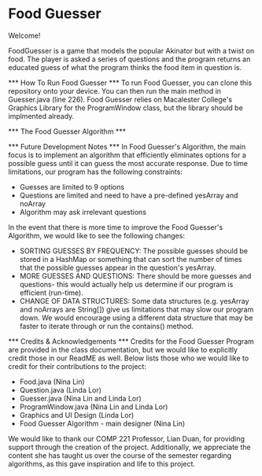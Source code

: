 # Food Guesser

Welcome!

FoodGuesser is a game that models the popular Akinator but with a twist on food. The player is asked a series of questions and the program returns an educated guess of what the program thinks the food item in question is.

*** How To Run Food Guesser ***
To run Food Guesser, you can clone this repository onto your device. You can then run the main method in Guesser.java (line 226). Food Guesser relies on Macalester College's Graphics Library for the ProgramWindow class, but the library should be implmented already. 

*** The Food Guesser Algorithm ***


*** Future Development Notes ***
In Food Guesser's Algorithm, the main focus is to implement an algorithm that efficiently eliminates options for a possible guess until it can guess the most accurate response. Due to time limitations, our program has the following constraints:
* Guesses are limited to 9 options 
* Questions are limited and need to have a pre-defined yesArray and noArray 
* Algorithm may ask irrelevant questions

In the event that there is more time to improve the Food Guesser's Algorithm, we would like to see the following changes: 
* SORTING GUESSES BY FREQUENCY: The possible guesses should be stored in a HashMap or something that can sort the number of times that the possible guesses appear in the question's yesArray. 
* MORE GUESSES AND QUESTIONS: There should be more guesses and questions- this would actually help us determine if our program is efficient (run-time).
* CHANGE OF DATA STRUCTURES: Some data structures (e.g. yesArray and noArrays are String[]) give us limitations that may slow our program down. We would encourage using a different data structure that may be faster to iterate through or run the contains() method.

*** Credits & Acknowledgements ***
Credits for the Food Guesser Program are provided in the class documentation, but we would like to explicitly credit those in our ReadME as well. Below lists those who we would like to credit for their contributions to the project:
* Food.java (Nina Lin)
* Question.java (Linda Lor)
* Guesser.java (Nina Lin and Linda Lor)
* ProgramWindow.java (Nina Lin and Linda Lor)
* Graphics and UI Design (Linda Lor)
* Food Guesser Algorithm - main designer (Nina Lin) 

We would like to thank our COMP 221 Professor, Lian Duan, for providing support through the creation of the project. Additionally, we appreciate the content she has taught us over the course of the semester regarding algorithms, as this gave inspiration and life to this project. 
